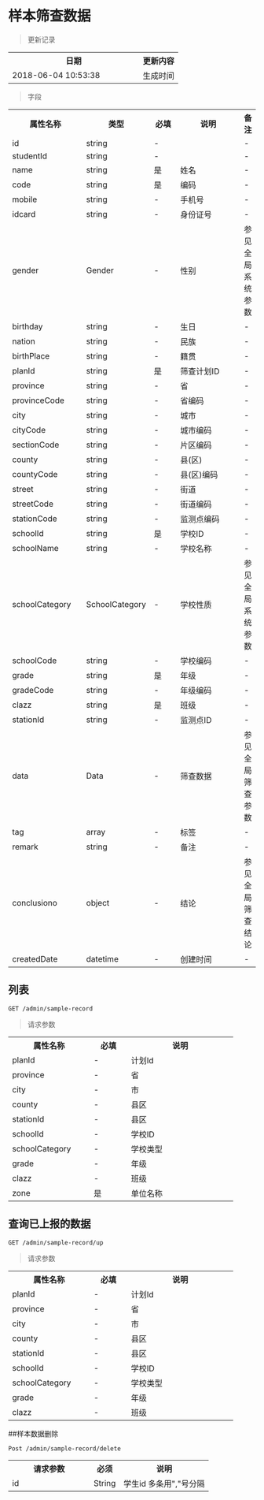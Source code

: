 # 样本筛查数据

> 更新记录

<table>
    <tr>
        <th style="width:250px;">日期</th>
        <th>更新内容</th>
    </tr>
    <tr>
        <td>2018-06-04 10:53:38</td>
        <td>生成时间</td>
    </tr>
</table>

> 字段

<table>
    <tr>
        <th style="width:150px;">属性名称</th>
        <th style="width:60px;">类型</th>
        <th style="width:60px;">必填</th>
        <th style="width:200px;">说明</th>
        <th>备注</th>
    </tr>
    <tr>
        <td>id</td>
        <td>string</td>
        <td>-</td>
        <td></td>
        <td>-</td>
    </tr>
    <tr>
        <td>studentId</td>
        <td>string</td>
        <td>-</td>
        <td></td>
        <td>-</td>
    </tr>
    <tr>
        <td>name</td>
        <td>string</td>
        <td>是</td>
        <td>姓名</td>
        <td>-</td>
    </tr>
    <tr>
        <td>code</td>
        <td>string</td>
        <td>是</td>
        <td>编码</td>
        <td>-</td>
    </tr>
    <tr>
        <td>mobile</td>
        <td>string</td>
        <td>-</td>
        <td>手机号</td>
        <td>-</td>
    </tr>
    <tr>
        <td>idcard</td>
        <td>string</td>
        <td>-</td>
        <td>身份证号</td>
        <td>-</td>
    </tr>
    <tr>
        <td>gender</td>
        <td>Gender</td>
        <td>-</td>
        <td>性别</td>
        <td>参见全局系统参数</td>
    </tr>
    <tr>
        <td>birthday</td>
        <td>string</td>
        <td>-</td>
        <td>生日</td>
        <td>-</td>
    </tr>
    <tr>
        <td>nation</td>
        <td>string</td>
        <td>-</td>
        <td>民族</td>
        <td>-</td>
    </tr>
    <tr>
        <td>birthPlace</td>
        <td>string</td>
        <td>-</td>
        <td>籍贯</td>
        <td>-</td>
    </tr>
    <tr>
        <td>planId</td>
        <td>string</td>
        <td>是</td>
        <td>筛查计划ID</td>
        <td>-</td>
    </tr>
    <tr>
        <td>province</td>
        <td>string</td>
        <td>-</td>
        <td>省</td>
        <td>-</td>
    </tr>
    <tr>
        <td>provinceCode</td>
        <td>string</td>
        <td>-</td>
        <td>省编码</td>
        <td>-</td>
    </tr>
    <tr>
        <td>city</td>
        <td>string</td>
        <td>-</td>
        <td>城市</td>
        <td>-</td>
    </tr>
    <tr>
        <td>cityCode</td>
        <td>string</td>
        <td>-</td>
        <td>城市编码</td>
        <td>-</td>
    </tr>
    <tr>
        <td>sectionCode</td>
        <td>string</td>
        <td>-</td>
        <td>片区编码</td>
        <td>-</td>
    </tr>
    <tr>
        <td>county</td>
        <td>string</td>
        <td>-</td>
        <td>县(区)</td>
        <td>-</td>
    </tr>
    <tr>
        <td>countyCode</td>
        <td>string</td>
        <td>-</td>
        <td>县(区)编码</td>
        <td>-</td>
    </tr>
    <tr>
        <td>street</td>
        <td>string</td>
        <td>-</td>
        <td>街道</td>
        <td>-</td>
    </tr>
    <tr>
        <td>streetCode</td>
        <td>string</td>
        <td>-</td>
        <td>街道编码</td>
        <td>-</td>
    </tr>
    <tr>
        <td>stationCode</td>
        <td>string</td>
        <td>-</td>
        <td>监测点编码</td>
        <td>-</td>
    </tr>
    <tr>
        <td>schoolId</td>
        <td>string</td>
        <td>是</td>
        <td>学校ID</td>
        <td>-</td>
    </tr>
    <tr>
        <td>schoolName</td>
        <td>string</td>
        <td>-</td>
        <td>学校名称</td>
        <td>-</td>
    </tr>
    <tr>
        <td>schoolCategory</td>
        <td>SchoolCategory</td>
        <td>-</td>
        <td>学校性质</td>
        <td>参见全局系统参数</td>
    </tr>
    <tr>
        <td>schoolCode</td>
        <td>string</td>
        <td>-</td>
        <td>学校编码</td>
        <td>-</td>
    </tr>
    <tr>
        <td>grade</td>
        <td>string</td>
        <td>是</td>
        <td>年级</td>
        <td>-</td>
    </tr>
    <tr>
        <td>gradeCode</td>
        <td>string</td>
        <td>-</td>
        <td>年级编码</td>
        <td>-</td>
    </tr>
    <tr>
        <td>clazz</td>
        <td>string</td>
        <td>是</td>
        <td>班级</td>
        <td>-</td>
    </tr>
    <tr>
        <td>stationId</td>
        <td>string</td>
        <td>-</td>
        <td>监测点ID</td>
        <td>-</td>
    </tr>
    <tr>
        <td>data</td>
        <td>Data</td>
        <td>-</td>
        <td>筛查数据</td>
        <td>参见全局筛查参数</td>
    </tr>
    <tr>
        <td>tag</td>
        <td>array</td>
        <td>-</td>
        <td>标签</td>
        <td>-</td>
    </tr>
    <tr>
        <td>remark</td>
        <td>string</td>
        <td>-</td>
        <td>备注</td>
        <td>-</td>
    </tr>
    <tr>
        <td>conclusiono</td>
        <td>object</td>
        <td>-</td>
        <td>结论</td>
        <td>参见全局筛查结论</td>
    </tr>
    <tr>
        <td>createdDate</td>
        <td>datetime</td>
        <td>-</td>
        <td>创建时间</td>
        <td>-</td>
    </tr>
</table>

## 列表

```
GET /admin/sample-record
```
> 请求参数

<table>
    <tr>
        <th style="width:150px;">属性名称</th>
        <th style="width:60px;">必填</th>
        <th style="width:200px;">说明</th>
    </tr>
     <tr>
                  <td>planId</td>
                  <td>-</td>
                  <td>计划Id</td>
      </tr>
     <tr>
          <td>province</td>
          <td>-</td>
          <td>省</td>
      </tr>
      <tr>
          <td>city</td>
          <td>-</td>
          <td>市</td>
      </tr>
      <tr>
          <td>county</td>
          <td>-</td>
          <td>县区</td>
      </tr>
      <tr>
          <td>stationId</td>
          <td>-</td>
          <td>县区</td>
      </tr>
     <tr>
          <td>schoolId</td>
          <td>-</td>
          <td>学校ID</td>
      </tr>
     <tr>
          <td>schoolCategory</td>
          <td>-</td>
          <td>学校类型</td>
      </tr>
      <tr>
          <td>grade</td>
          <td>-</td>
          <td>年级</td>
      </tr>
      <tr>
          <td>clazz</td>
          <td>-</td>
          <td>班级</td>
      </tr>
      <tr>
          <td>zone</td>
          <td>是</td>
          <td>单位名称</td>
      </tr>
</table>  

## 查询已上报的数据

```
GET /admin/sample-record/up
```
> 请求参数

<table>
    <tr>
        <th style="width:150px;">属性名称</th>
        <th style="width:60px;">必填</th>
        <th style="width:200px;">说明</th>
    </tr>
     <tr>
              <td>planId</td>
              <td>-</td>
              <td>计划Id</td>
     </tr>
     <tr>
          <td>province</td>
          <td>-</td>
          <td>省</td>
      </tr>
      <tr>
          <td>city</td>
          <td>-</td>
          <td>市</td>
      </tr>
      <tr>
          <td>county</td>
          <td>-</td>
          <td>县区</td>
      </tr>
      <tr>
          <td>stationId</td>
          <td>-</td>
          <td>县区</td>
      </tr>
     <tr>
          <td>schoolId</td>
          <td>-</td>
          <td>学校ID</td>
      </tr>
     <tr>
          <td>schoolCategory</td>
          <td>-</td>
          <td>学校类型</td>
      </tr>
      <tr>
          <td>grade</td>
          <td>-</td>
          <td>年级</td>
      </tr>
      <tr>
          <td>clazz</td>
          <td>-</td>
          <td>班级</td>
      </tr>
</table>  

##样本数据删除
```
Post /admin/sample-record/delete
```

<table>
    <tr>
        <th style="width:150px;">请求参数</th>
        <th>必须</th>
        <th>说明</th>
    </tr>
    <tr>
        <td>id</td>
        <td>String</td>
        <td>学生id 多条用","号分隔</td>
    </tr>
<table> 